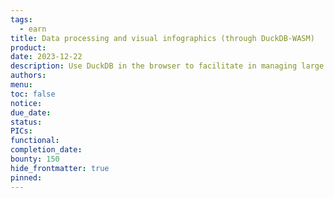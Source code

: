 ```yaml
---
tags:
  - earn
title: Data processing and visual infographics (through DuckDB-WASM)
product: 
date: 2023-12-22
description: Use DuckDB in the browser to facilitate in managing large data and plotting data with visual infographics or realtime analytics.
authors: 
menu: 
toc: false
notice: 
due_date: 
status: 
PICs: 
functional: 
completion_date: 
bounty: 150
hide_frontmatter: true
pinned:
---
```

